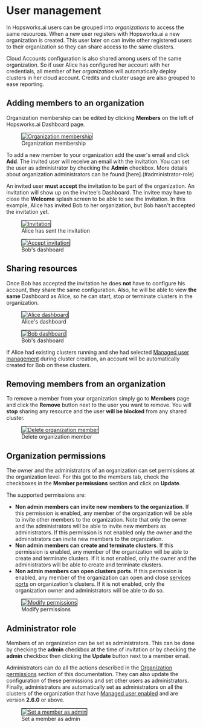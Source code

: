 # User management
In Hopsworks.ai users can be grouped into *organizations* to access the same resources.
When a new user registers with Hopsworks.ai a new organization is created. This user later on can
invite other registered users to their organization so they can share access to the same clusters.

Cloud Accounts configuration is also shared among users of the same organization. So if user Alice has configured
her account with her credentials, all member of her *organization* will automatically deploy clusters in her cloud
account. Credits and cluster usage are also grouped to ease reporting.

## Adding members to an organization
Organization membership can be edited by clicking **Members** on the left of Hopsworks.ai Dashboard page.

<p align="center">
  <figure>
    <a  href="../../../assets/images/setup_installation/managed/common/members_empty.png">
      <img style="border: 1px solid #000" src="../../../assets/images/setup_installation/managed/common/members_empty.png" alt="Organization membership">
    </a>
    <figcaption>Organization membership</figcaption>
  </figure>
</p>

To add a new member to your organization add the user's email and click **Add**. The invited user will
receive an email with the invitation. You can set the user as administrator by checking the __Admin__ checkbox. More details about organization administrators can be found [here].(#administrator-role)

An invited user **must accept** the invitation to be part of the organization. An invitation will show up on the invitee's Dashboard. The invitee may have to close the __Welcome__ splash screen to be able to see the invitation.
In this example, Alice has invited Bob to her organization, but Bob hasn't accepted
the invitation yet.

<p align="center">
  <figure>
    <a  href="../../../assets/images/setup_installation/managed/common/members_invited.png">
      <img style="border: 1px solid #000" src="../../../assets/images/setup_installation/managed/common/members_invited.png" alt="Invitation">
    </a>
    <figcaption>Alice has sent the invitation</figcaption>
  </figure>

  <figure>
    <a  href="../../../assets/images/setup_installation/managed/common/members_accept.png">
      <img style="border: 1px solid #000" src="../../../assets/images/setup_installation/managed/common/members_accept.png" alt="Accept invitation">
    </a>
    <figcaption>Bob's dashboard</figcaption>
  </figure>
</p>

## Sharing resources
Once Bob has accepted the invitation he does **not** have to configure his account, they share the same configuration.
Also, he will be able to view **the same** Dashboard as Alice, so he can start, stop or terminate clusters in the organization.

<p align="center">
  <figure>
    <a  href="../../../assets/images/setup_installation/managed/common/alice_dashboard.png">
      <img style="border: 1px solid #000" src="../../../assets/images/setup_installation/managed/common/alice_dashboard.png" alt="Alice dashboard">
    </a>
    <figcaption>Alice's dashboard</figcaption>
  </figure>

  <figure>
    <a  href="../../../assets/images/setup_installation/managed/common/bob_dashboard.png">
      <img style="border: 1px solid #000" src="../../../assets/images/setup_installation/managed/common/bob_dashboard.png" alt="Bob dashboard">
    </a>
    <figcaption>Bob's dashboard</figcaption>
  </figure>
</p>

If Alice had existing clusters running and she had selected [Managed user management](../../aws/cluster_creation/#step-11-user-management-selection)
during cluster creation, an account will be automatically created for Bob on these clusters.

## Removing members from an organization
To remove a member from your organization simply go to **Members** page and click the **Remove** button next to the user you want to remove.
You will **stop** sharing any resource and the user **will be blocked** from any shared cluster.

<p align="center">
  <figure>
    <a  href="../../../assets/images/setup_installation/managed/common/members_delete.png">
      <img style="border: 1px solid #000" src="../../../assets/images/setup_installation/managed/common/members_delete.png" alt="Delete organization member">
    </a>
    <figcaption>Delete organization member</figcaption>
  </figure>
</p>

## Organization permissions
The owner and the administrators of an organization can set permissions at the organization level. For this got to the members tab, check the checkboxes in the __Member permissions__ section and click on __Update__.

The supported permissions are:

- __Non admin members can invite new members to the organization__. If this permission is enabled, any member of the organization will be able to invite other members to the organization. Note that only the owner and the administrators will be able to invite new members as administrators. If this permission is not enabled only the owner and the administrators can invite new members to the organization.
- __Non admin members can create and terminate clusters__. If this permission is enabled, any member of the organization will be able to create and terminate clusters. If it is not enabled, only the owner and the administrators will be able to create and terminate clusters.
- __Non admin members can open clusters ports__. If this permission is enabled, any member of the organization can open and close [services ports](./services.md) on organization's clusters. If it is not enabled, only the organization owner and administrators will be able to do so.

<p align="center">
  <figure>
    <a  href="../../../assets/images/setup_installation/managed/common/members_permissions.png">
      <img style="border: 1px solid #000" src="../../../assets/images/setup_installation/managed/common/members_permissions.png" alt="Modify permissions">
    </a>
    <figcaption>Modify permissions</figcaption>
  </figure>
</p>

## Administrator role 
Members of an organization can be set as administrators. This can be done by checking the __admin__ checkbox at the time of invitation or by checking the __admin__ checkbox then clicking the __Update__ button next to a member email.

Administrators can do all the actions described in the [Organization permissions](#organization-permissions) section of this documentation. They can also update the configuration of these permissions and set other users as administrators. Finally, administrators are automatically set as administrators on all the clusters of the organization that have [Managed user enabled](../../aws/cluster_creation/#step-11-user-management-selection) and are version __2.6.0__ or above.

<p align="center">
  <figure>
    <a  href="../../../assets/images/setup_installation/managed/common/members_set_admin.png">
      <img style="border: 1px solid #000" src="../../../assets/images/setup_installation/managed/common/members_set_admin.png" alt="Set a member as admin">
    </a>
    <figcaption>Set a member as admin</figcaption>
  </figure>
</p>